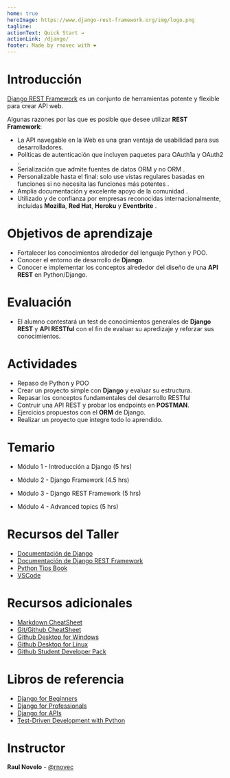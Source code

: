 ```yaml
---
home: true
heroImage: https://www.django-rest-framework.org/img/logo.png
tagline:
actionText: Quick Start →
actionLink: /django/
footer: Made by rnovec with ❤️
---
```


# Introducción

[Django REST Framework]() es un conjunto de herramientas potente y flexible para crear API web.

Algunas razones por las que es posible que desee utilizar **REST Framework**:

- La API navegable en la Web es una gran ventaja de usabilidad para sus desarrolladores.
- Políticas de autenticación que incluyen paquetes para OAuth1a y OAuth2 .
- Serialización que admite fuentes de datos ORM y no ORM .
- Personalizable hasta el final: solo use vistas regulares basadas en funciones si no necesita las funciones más potentes .
- Amplia documentación y excelente apoyo de la comunidad .
- Utilizado y de confianza por empresas reconocidas internacionalmente, incluidas **Mozilla**, **Red Hat**, **Heroku** y **Eventbrite** .

# Objetivos de aprendizaje

- Fortalecer los conocimientos alrededor del lenguaje Python y POO.
- Conocer el entorno de desarrollo de **Django**.
- Conocer e implementar los conceptos alrededor del diseño de una **API REST** en Python/Django.

# Evaluación

- El alumno contestará un test de conocimientos generales de **Django REST** y **API RESTful** con el fin de evaluar su apredizaje y reforzar sus conocimientos.

# Actividades

- Repaso de Python y POO
- Crear un proyecto simple con **Django** y evaluar su estructura.
- Repasar los conceptos fundamentales del desarrollo RESTful
- Contruir una API REST y probar los endpoints en **POSTMAN**.
- Ejercicios propuestos con el **ORM** de Django.
- Realizar un proyecto que integre todo lo aprendido.

# Temario

- Módulo 1 - Introducción a Django (5 hrs)

- Módulo 2 - Django Framework (4.5 hrs)

- Módulo 3 - Django REST Framework (5 hrs)

- Módulo 4 - Advanced topics (5 hrs)

# Recursos del Taller

- [Documentación de Django](https://www.djangoproject.com/)
- [Documentación de Django REST Framework](https://www.django-rest-framework.org/)
- [Python Tips Book](https://book.pythontips.com/en/latest/)
- [VSCode](https://code.visualstudio.com/download)

# Recursos adicionales

- [Markdown CheatSheet](https://guides.github.com/pdfs/markdown-cheatsheet-online.pdf)
- [Git/Github CheatSheet](https://github.github.com/training-kit/downloads/github-git-cheat-sheet.pdf)
- [Github Desktop for Windows](https://desktop.github.com/)
- [Github Desktop for Linux](https://github.com/shiftkey/desktop/releases)
- [Github Student Developer Pack](https://education.github.com/pack)

# Libros de referencia

- [Django for Beginners](https://www.amazon.com/-/es/William-S-Vincent/dp/1735467200/ref=pd_bxgy_img_2/145-9621862-4892046?pd_rd_w=dKlt9&pf_rd_p=c64372fa-c41c-422e-990d-9e034f73989b&pf_rd_r=X6EV54DXMPQKKJSYDRE1&pd_rd_r=8451fedb-5c33-498b-920d-cd10f690fe26&pd_rd_wg=DKvds&pd_rd_i=1735467200&psc=1)
- [Django for Professionals](https://www.amazon.com/-/es/William-S-Vincent/dp/1735467235/ref=sr_1_1?__mk_es_US=%C3%85M%C3%85%C5%BD%C3%95%C3%91&crid=371HS1P0MHLWP&keywords=django&qid=1640232292&s=books&sprefix=django%2Cstripbooks-intl-ship%2C126&sr=1-1) 
- [Django for APIs](https://www.amazon.com/-/es/William-S-Vincent/dp/1735467227/ref=pd_bxgy_img_2/145-9621862-4892046?pd_rd_w=QJ6Oo&pf_rd_p=c64372fa-c41c-422e-990d-9e034f73989b&pf_rd_r=4EC2NYX1F6422PW6WNQ7&pd_rd_r=7c920f2d-c268-4541-b63e-bdbc898bb37a&pd_rd_wg=IY1CI&pd_rd_i=1735467227&psc=1)
- [Test-Driven Development with Python](https://www.amazon.com/-/es/Harry-Percival/dp/1491958707/ref=sr_1_1?__mk_es_US=%C3%85M%C3%85%C5%BD%C3%95%C3%91&crid=3T6HG2G0KF8W3&keywords=web+development+python&qid=1640232450&s=books&sprefix=web+development+python%2Cstripbooks-intl-ship%2C128&sr=1-1)

# Instructor

**Raul Novelo** - [@rnovec](https://github.com/rnovec)
